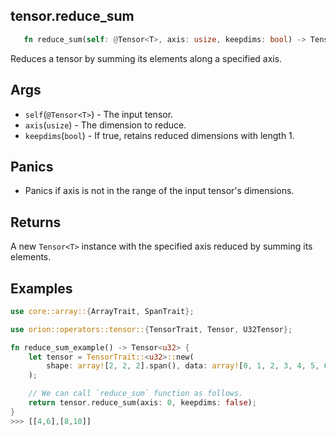 ## tensor.reduce_sum

```rust 
   fn reduce_sum(self: @Tensor<T>, axis: usize, keepdims: bool) -> Tensor<T>;
```

Reduces a tensor by summing its elements along a specified axis.

## Args

* `self`(`@Tensor<T>`) - The input tensor.
* `axis`(`usize`) - The dimension to reduce.
* `keepdims`(`bool`) - If true, retains reduced dimensions with length 1.

## Panics 

* Panics if axis is not in the range of the input tensor's dimensions.

## Returns

A new `Tensor<T>` instance with the specified axis reduced by summing its elements.

## Examples

```rust
use core::array::{ArrayTrait, SpanTrait};

use orion::operators::tensor::{TensorTrait, Tensor, U32Tensor};

fn reduce_sum_example() -> Tensor<u32> {
    let tensor = TensorTrait::<u32>::new(
        shape: array![2, 2, 2].span(), data: array![0, 1, 2, 3, 4, 5, 6, 7].span(),
    );

    // We can call `reduce_sum` function as follows.
    return tensor.reduce_sum(axis: 0, keepdims: false);
}
>>> [[4,6],[8,10]]
```
